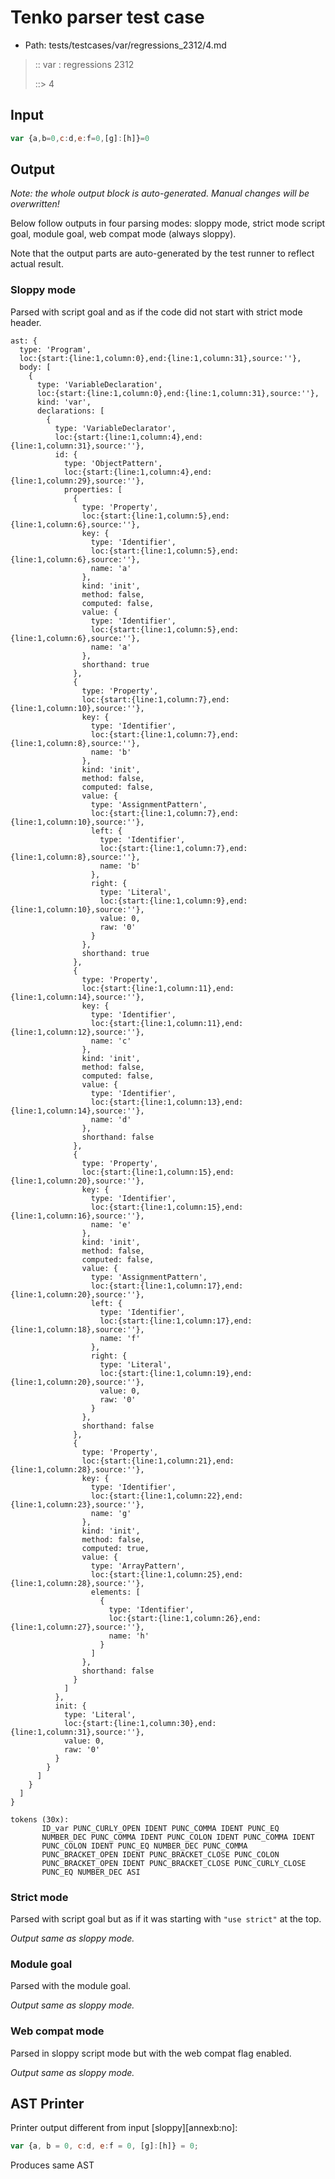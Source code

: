 # Tenko parser test case

- Path: tests/testcases/var/regressions_2312/4.md

> :: var : regressions 2312
>
> ::> 4

## Input

`````js
var {a,b=0,c:d,e:f=0,[g]:[h]}=0
`````

## Output

_Note: the whole output block is auto-generated. Manual changes will be overwritten!_

Below follow outputs in four parsing modes: sloppy mode, strict mode script goal, module goal, web compat mode (always sloppy).

Note that the output parts are auto-generated by the test runner to reflect actual result.

### Sloppy mode

Parsed with script goal and as if the code did not start with strict mode header.

`````
ast: {
  type: 'Program',
  loc:{start:{line:1,column:0},end:{line:1,column:31},source:''},
  body: [
    {
      type: 'VariableDeclaration',
      loc:{start:{line:1,column:0},end:{line:1,column:31},source:''},
      kind: 'var',
      declarations: [
        {
          type: 'VariableDeclarator',
          loc:{start:{line:1,column:4},end:{line:1,column:31},source:''},
          id: {
            type: 'ObjectPattern',
            loc:{start:{line:1,column:4},end:{line:1,column:29},source:''},
            properties: [
              {
                type: 'Property',
                loc:{start:{line:1,column:5},end:{line:1,column:6},source:''},
                key: {
                  type: 'Identifier',
                  loc:{start:{line:1,column:5},end:{line:1,column:6},source:''},
                  name: 'a'
                },
                kind: 'init',
                method: false,
                computed: false,
                value: {
                  type: 'Identifier',
                  loc:{start:{line:1,column:5},end:{line:1,column:6},source:''},
                  name: 'a'
                },
                shorthand: true
              },
              {
                type: 'Property',
                loc:{start:{line:1,column:7},end:{line:1,column:10},source:''},
                key: {
                  type: 'Identifier',
                  loc:{start:{line:1,column:7},end:{line:1,column:8},source:''},
                  name: 'b'
                },
                kind: 'init',
                method: false,
                computed: false,
                value: {
                  type: 'AssignmentPattern',
                  loc:{start:{line:1,column:7},end:{line:1,column:10},source:''},
                  left: {
                    type: 'Identifier',
                    loc:{start:{line:1,column:7},end:{line:1,column:8},source:''},
                    name: 'b'
                  },
                  right: {
                    type: 'Literal',
                    loc:{start:{line:1,column:9},end:{line:1,column:10},source:''},
                    value: 0,
                    raw: '0'
                  }
                },
                shorthand: true
              },
              {
                type: 'Property',
                loc:{start:{line:1,column:11},end:{line:1,column:14},source:''},
                key: {
                  type: 'Identifier',
                  loc:{start:{line:1,column:11},end:{line:1,column:12},source:''},
                  name: 'c'
                },
                kind: 'init',
                method: false,
                computed: false,
                value: {
                  type: 'Identifier',
                  loc:{start:{line:1,column:13},end:{line:1,column:14},source:''},
                  name: 'd'
                },
                shorthand: false
              },
              {
                type: 'Property',
                loc:{start:{line:1,column:15},end:{line:1,column:20},source:''},
                key: {
                  type: 'Identifier',
                  loc:{start:{line:1,column:15},end:{line:1,column:16},source:''},
                  name: 'e'
                },
                kind: 'init',
                method: false,
                computed: false,
                value: {
                  type: 'AssignmentPattern',
                  loc:{start:{line:1,column:17},end:{line:1,column:20},source:''},
                  left: {
                    type: 'Identifier',
                    loc:{start:{line:1,column:17},end:{line:1,column:18},source:''},
                    name: 'f'
                  },
                  right: {
                    type: 'Literal',
                    loc:{start:{line:1,column:19},end:{line:1,column:20},source:''},
                    value: 0,
                    raw: '0'
                  }
                },
                shorthand: false
              },
              {
                type: 'Property',
                loc:{start:{line:1,column:21},end:{line:1,column:28},source:''},
                key: {
                  type: 'Identifier',
                  loc:{start:{line:1,column:22},end:{line:1,column:23},source:''},
                  name: 'g'
                },
                kind: 'init',
                method: false,
                computed: true,
                value: {
                  type: 'ArrayPattern',
                  loc:{start:{line:1,column:25},end:{line:1,column:28},source:''},
                  elements: [
                    {
                      type: 'Identifier',
                      loc:{start:{line:1,column:26},end:{line:1,column:27},source:''},
                      name: 'h'
                    }
                  ]
                },
                shorthand: false
              }
            ]
          },
          init: {
            type: 'Literal',
            loc:{start:{line:1,column:30},end:{line:1,column:31},source:''},
            value: 0,
            raw: '0'
          }
        }
      ]
    }
  ]
}

tokens (30x):
       ID_var PUNC_CURLY_OPEN IDENT PUNC_COMMA IDENT PUNC_EQ
       NUMBER_DEC PUNC_COMMA IDENT PUNC_COLON IDENT PUNC_COMMA IDENT
       PUNC_COLON IDENT PUNC_EQ NUMBER_DEC PUNC_COMMA
       PUNC_BRACKET_OPEN IDENT PUNC_BRACKET_CLOSE PUNC_COLON
       PUNC_BRACKET_OPEN IDENT PUNC_BRACKET_CLOSE PUNC_CURLY_CLOSE
       PUNC_EQ NUMBER_DEC ASI
`````

### Strict mode

Parsed with script goal but as if it was starting with `"use strict"` at the top.

_Output same as sloppy mode._

### Module goal

Parsed with the module goal.

_Output same as sloppy mode._

### Web compat mode

Parsed in sloppy script mode but with the web compat flag enabled.

_Output same as sloppy mode._

## AST Printer

Printer output different from input [sloppy][annexb:no]:

````js
var {a, b = 0, c:d, e:f = 0, [g]:[h]} = 0;
````

Produces same AST
